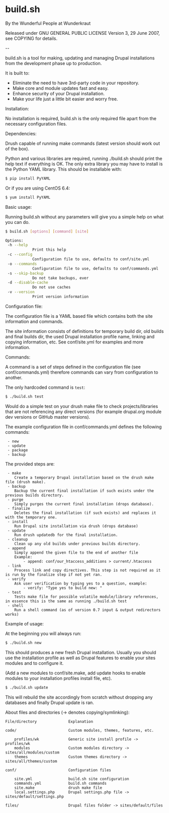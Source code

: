 build.sh
========

By the Wunderful People at Wunderkraut

Released under GNU GENERAL PUBLIC LICENSE Version 3, 29 June 2007, see COPYING
for details.

--

build.sh is a tool for making, updating and managing Drupal installations from the development phase up to production.


It is built to:
 - Eliminate the need to have 3rd-party code in your repository.
 - Make core and module updates fast and easy.
 - Enhance security of your Drupal installation.
 - Make your life just a little bit easier and worry free.

Installation:

No installation is required, build.sh is the only required file apart from the necessary configuration files.

Dependencies:

Drush capable of running make commands (latest version should work out of the box).

Python and various libraries are required, running ./build.sh should print the help text if everything is OK.
The only extra library you may have to install is the Python YAML library. This should be installable with:

```bash
$ pip install PyYAML
```

Or if you are using CentOS 6.4:

```bash
$ yum install PyYAML
```

Basic usage:

Running build.sh without any parameters will give you a simple help on what you can do.

```bash
$ build.sh [options] [command] [site]

Options:
 -h --help
			Print this help
 -c --config
			Configuration file to use, defaults to conf/site.yml
 -o --commands
			Configuration file to use, defaults to conf/commands.yml
 -s --skip-backup
			Do not take backups, ever
 -d --disable-cache
			Do not use caches
 -v --version
			Print version information
```

Configuration file:

The configuration file is a YAML based file which contains both the site information and commands.

The site information consists of definitions for temporary build dir, old builds and final builds dir, the used Drupal installation profile name, linking and copying information, etc. See conf/site.yml for examples and more information.

Commands:

A command is a set of steps defined in the configuration file (see conf/commands.yml) therefore commands can vary from configuration to another.

The only hardcoded command is `test`:
```bash
$ ./build.sh test
```
Would do a simple test on your drush make file to check projects/libraries that are not referencing any direct versions (for example drupal.org module dev versions or GitHub master versions).

The example configuration file in conf/commands.yml defines the following commands:

```
 - new
 - update
 - package
 - backup
```

The provided steps are:

```
 - make
 	Create a temporary Drupal installation based on the drush make file (drush make).
 - backup
 	Backup the current final installation if such exists under the previous builds directory.
 - purge
 	Simply purges the current final installation (drops database).
 - finalize
 	Deletes the final installation (if such exists) and replaces it with the temporary one.
 - install
 	Run Drupal site installation via drush (drops database)
 - update
 	Run drush updatedb for the final installation.
 - cleanup
 	Clean up any old builds under previous builds directory.
 - append
 	Simply append the given file to the end of another file
 	Example:
 		- append: conf/our_htaccess_additions > current/.htaccess
 - link
 	Process link and copy directives. This step is not required as it is run by the finalize step if not yet ran.
 - verify
 	Ask user verification by typing yes to a question, example:
 		- verify: "Type yes to build new: "
 - test
 	Tests make file for possible volatile module/library references, in essence this is the same as running ./build.sh test
 - shell
 	Run a shell command (as of version 0.7 input & output redirectors works)
```

Example of usage:

At the beginning you will always run:
```bash
$ ./build.sh new
```
This should produces a new fresh Drupal installation. Usually you should use the installation profile as well as Drupal features to enable your sites modules and to configure it.

(Add a new modules to conf/site.make, add update hooks to enable modules to your installation profiles install file, etc).

```bash
$ ./build.sh update
```
This will rebuild the site accordingly from scratch without dropping any databases and finally Drupal update is ran.

About files and directories (-> denotes copying/symlinking):

	File/directory				Explanation

	code/						Custom modules, themes, features, etc.

		profiles/wk				Generic site install profile -> profiles/wk
		modules					Custom modules directory ->  sites/all/modules/custom
		themes					Custom themes directory -> sites/all/themes/custom

	conf/						Configuration files

		site.yml				build.sh site configuration
		commands.yml			build.sh commands
		site.make				drush make file
		local.settings.php		Drupal settings.php file -> sites/default/settings.php

	files/						Drupal files folder -> sites/default/files



